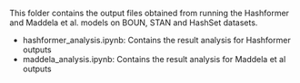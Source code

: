 This folder contains the output files obtained from running the Hashformer and Maddela et al. models on BOUN, STAN and HashSet datasets. 
- hashformer_analysis.ipynb: Contains the result analysis for Hashformer outputs
- maddela_analysis.ipynb: Contains the result analysis for Maddela et al outputs
